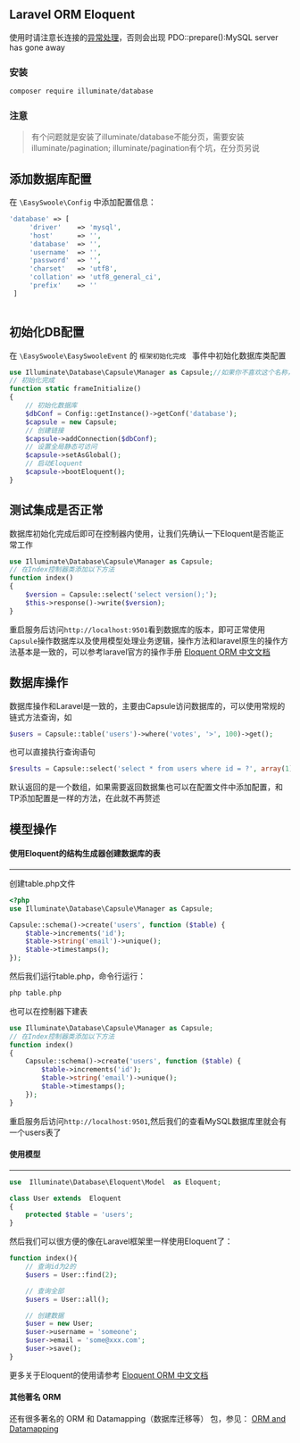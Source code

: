 ## Laravel ORM Eloquent

使用时请注意长连接的[异常处理](Base/exception.md)，否则会出现 PDO::prepare():MySQL server has gone away

### 安装

```bash
composer require illuminate/database
```

### 注意

> 有个问题就是安装了illuminate/database不能分页，需要安装illuminate/pagination; illuminate/pagination有个坑，在分页另说

## 添加数据库配置

在 `\EasySwoole\Config` 中添加配置信息：

```php
'database' => [ 
     'driver'    => 'mysql',
     'host'      => '',
     'database'  => '',
     'username'  => '',
     'password'  => '',
     'charset'   => 'utf8',
     'collation' => 'utf8_general_ci',
     'prefix'    => ''
 ]
       
```

## 初始化DB配置

在 `\EasySwoole\EasySwooleEvent` 的 `框架初始化完成 ` 事件中初始化数据库类配置

```php
use Illuminate\Database\Capsule\Manager as Capsule;//如果你不喜欢这个名称，as DB;就好 
// 初始化完成
function static frameInitialize()
{
    // 初始化数据库
    $dbConf = Config::getInstance()->getConf('database');
    $capsule = new Capsule;
    // 创建链接
    $capsule->addConnection($dbConf);
    // 设置全局静态可访问
    $capsule->setAsGlobal(); 
    // 启动Eloquent
    $capsule->bootEloquent();
}

```

## 测试集成是否正常

数据库初始化完成后即可在控制器内使用，让我们先确认一下Eloquent是否能正常工作

```php
use Illuminate\Database\Capsule\Manager as Capsule;
// 在Index控制器类添加以下方法
function index()
{
    $version = Capsule::select('select version();');
    $this->response()->write($version);
}

```

重启服务后访问`http://localhost:9501`看到数据库的版本，即可正常使用`Capsule`操作数据库以及使用模型处理业务逻辑，操作方法和laravel原生的操作方法基本是一致的，可以参考laravel官方的操作手册 [Eloquent ORM 中文文档](http://laravel-china.org/docs/eloquent)

## 数据库操作

数据库操作和Laravel是一致的，主要由Capsule访问数据库的，可以使用常规的链式方法查询，如

```php
$users = Capsule::table('users')->where('votes', '>', 100)->get();
```

也可以直接执行查询语句

```php
$results = Capsule::select('select * from users where id = ?', array(1));
```

默认返回的是一个数组，如果需要返回数据集也可以在配置文件中添加配置，和TP添加配置是一样的方法，在此就不再赘述

## 模型操作

#### 使用Eloquent的结构生成器创建数据库的表

------

创建table.php文件

```php
<?php
use Illuminate\Database\Capsule\Manager as Capsule;

Capsule::schema()->create('users', function ($table) {
    $table->increments('id');
    $table->string('email')->unique();
    $table->timestamps();
});

```

然后我们运行table.php，命令行运行：

```php
php table.php
```

也可以在控制器下建表

```php
use Illuminate\Database\Capsule\Manager as Capsule;
// 在Index控制器类添加以下方法
function index()
{
    Capsule::schema()->create('users', function ($table) {
        $table->increments('id');
        $table->string('email')->unique();
        $table->timestamps();
    });
}

```

重启服务后访问`http://localhost:9501`,然后我们的查看MySQL数据库里就会有一个users表了

#### 使用模型

------

```php
use  Illuminate\Database\Eloquent\Model  as Eloquent; 

class User extends  Eloquent 
{
    protected $table = 'users';
}

```

然后我们可以很方便的像在Laravel框架里一样使用Eloquent了：

```php
function index(){
    // 查询id为2的
    $users = User::find(2);

    // 查询全部
    $users = User::all();

    // 创建数据
    $user = new User;
    $user->username = 'someone';
    $user->email = 'some@xxx.com';
    $user->save();
}
```

更多关于Eloquent的使用请参考 [Eloquent ORM 中文文档](http://laravel-china.org/docs/eloquent)

#### 其他著名 ORM

还有很多著名的 ORM 和 Datamapping（数据库迁移等） 包，参见： [ORM and Datamapping](https://github.com/ziadoz/awesome-php#orm-and-datamapping)